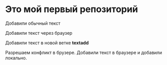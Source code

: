 # Это мой первый репозиторий

Добавили обычный текст

Добавили текст через браузер

Добавили текст в новой ветке **textadd**

Разрешаем конфликт в брузере. Добавили текст в браузере и добавили локально.
